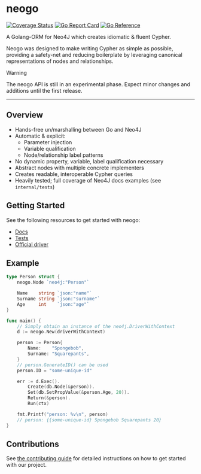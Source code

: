 # neogo

[![Coverage Status](https://coveralls.io/repos/github/rlch/neogo/badge.svg?branch=main)](https://coveralls.io/github/rlch/neogo?branch=main) [![Go Report Card](https://goreportcard.com/badge/github.com/rlch/neogo)](https://goreportcard.com/report/github.com/rlch/neogo) [![Go Reference](https://pkg.go.dev/badge/github.com/rlch/neogo.svg)](https://pkg.go.dev/github.com/rlch/neogo)

A Golang-ORM for Neo4J which creates idiomatic & fluent Cypher.

Neogo was designed to make writing Cypher as simple as possible, providing a
safety-net and reducing boilerplate by leveraging canonical representations of
nodes and relationships. 

> [!WARNING]
> The neogo API is still in an experimental phase. Expect minor changes and
> additions until the first release.

---

## Overview

- Hands-free un/marshalling between Go and Neo4J
- Automatic & explicit:
    - Parameter injection
    - Variable qualification
    - Node/relationship label patterns
- No dynamic property, variable, label qualification necessary
- Abstract nodes with multiple concrete implementers
- Creates readable, interoperable Cypher queries
- Heavily tested; full coverage of Neo4J docs examples (see `internal/tests`)

## Getting Started

See the following resources to get started with neogo:

- [Docs](https://pkg.go.dev/github.com/rlch/neogo)
- [Tests](https://github.com/rlch/neogo/tree/main/internal/tests)
- [Official driver](https://github.com/neo4j/neo4j-go-driver)


## Example


```go
type Person struct {
	neogo.Node `neo4j:"Person"`

	Name    string `json:"name"`
	Surname string `json:"surname"`
	Age     int    `json:"age"`
}

func main() {
    // Simply obtain an instance of the neo4j.DriverWithContext
    d := neogo.New(driverWithContext)

    person := Person{
        Name:    "Spongebob",
        Surname: "Squarepants",
    }
    // person.GenerateID() can be used
    person.ID = "some-unique-id"

    err := d.Exec().
        Create(db.Node(&person)).
        Set(db.SetPropValue(&person.Age, 20)).
        Return(&person).
        Run(ctx)

    fmt.Printf("person: %v\n", person)
    // person: {{some-unique-id} Spongebob Squarepants 20}
}
```


## Contributions

See [the contributing guide](CONTRIBUTING.md) for detailed instructions on how to get started with our project.
